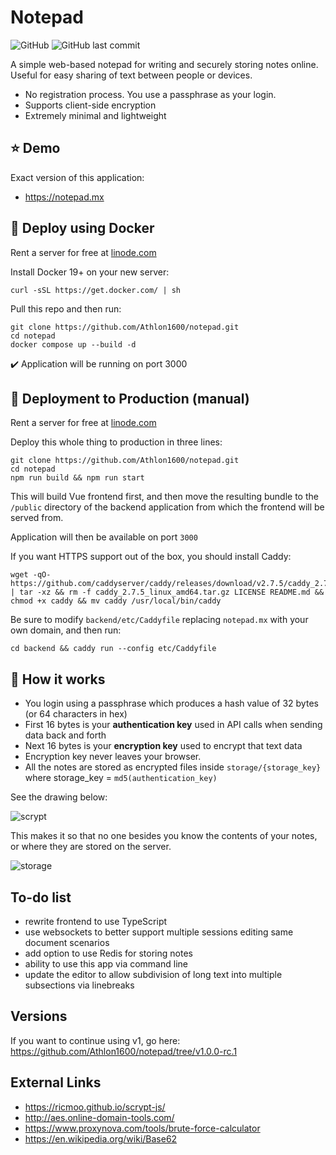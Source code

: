 # Notepad

![GitHub](https://img.shields.io/github/license/athlon1600/notepad)
![GitHub last commit](https://img.shields.io/github/last-commit/athlon1600/notepad)

A simple web-based notepad for writing and securely storing notes online.
Useful for easy sharing of text between people or devices.

- No registration process. You use a passphrase as your login.
- Supports client-side encryption
- Extremely minimal and lightweight

## :star: Demo

Exact version of this application:

- https://notepad.mx


## :whale2: Deploy using Docker

Rent a server for free at [linode.com](https://www.linode.com/lp/refer/?r=cee8aa429cd4cbb5a6e6d1ebfd8986f661d8ef4e)

Install Docker 19+ on your new server:

```shell
curl -sSL https://get.docker.com/ | sh
```

Pull this repo and then run:

```shell
git clone https://github.com/Athlon1600/notepad.git
cd notepad
docker compose up --build -d
```

:heavy_check_mark: Application will be running on port 3000

## :hammer: Deployment to Production (manual)

Rent a server for free at [linode.com](https://www.linode.com/lp/refer/?r=cee8aa429cd4cbb5a6e6d1ebfd8986f661d8ef4e)

Deploy this whole thing to production in three lines:

```shell
git clone https://github.com/Athlon1600/notepad.git
cd notepad
npm run build && npm run start
```

This will build Vue frontend first, and then move the resulting bundle to the `/public` directory
of the backend application from which the frontend will be served from.

Application will then be available on port `3000`

If you want HTTPS support out of the box, you should install Caddy:

```shell
wget -qO- https://github.com/caddyserver/caddy/releases/download/v2.7.5/caddy_2.7.5_linux_amd64.tar.gz | tar -xz && rm -f caddy_2.7.5_linux_amd64.tar.gz LICENSE README.md && chmod +x caddy && mv caddy /usr/local/bin/caddy
```

Be sure to modify `backend/etc/Caddyfile` replacing `notepad.mx` with your own domain,
and then run:

```shell
cd backend && caddy run --config etc/Caddyfile 
```

## :closed_lock_with_key: How it works

- You login using a passphrase which produces a hash value of 32 bytes (or 64 characters in hex)
- First 16 bytes is your **authentication key**  used in API calls when sending data back and forth
- Next 16 bytes is your **encryption key** used to encrypt that text data
- Encryption key never leaves your browser.
- All the notes are stored as encrypted files inside `storage/{storage_key}` where storage_key = `md5(authentication_key)`

See the drawing below:

![scrypt](https://github.com/Athlon1600/notepad/assets/1063088/aed67aae-bd10-4917-a149-fc2db0ad1d17)

This makes it so that no one besides you know the contents of your notes, or where they are stored on the server.

![storage](https://i.imgur.com/cXgoRLX.png)

## To-do list

- rewrite frontend to use TypeScript
- use websockets to better support multiple sessions editing same document scenarios
- add option to use Redis for storing notes
- ability to use this app via command line
- update the editor to allow subdivision of long text into multiple subsections via linebreaks

## Versions

If you want to continue using v1, go here:  
https://github.com/Athlon1600/notepad/tree/v1.0.0-rc.1

## External Links

- https://ricmoo.github.io/scrypt-js/
- http://aes.online-domain-tools.com/
- https://www.proxynova.com/tools/brute-force-calculator
- https://en.wikipedia.org/wiki/Base62
